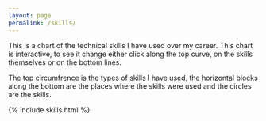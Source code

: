 ```yaml
---
layout: page
permalink: /skills/
---
```


This is a chart of the technical skills I have used over my career. This chart is interactive, to see it change either click along the top curve, on the skills themselves or on the bottom lines.

The top circumfrence is the types of skills I have used, the horizontal blocks along the bottom are the places where the skills were used and the circles are the skills.

{% include skills.html %}